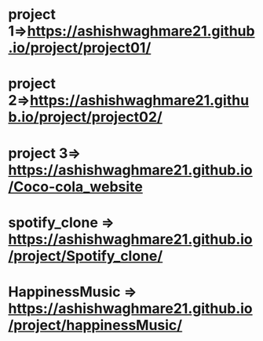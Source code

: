 # project 1=>https://ashishwaghmare21.github.io/project/project01/
# project 2=>https://ashishwaghmare21.github.io/project/project02/
# project 3=>  https://ashishwaghmare21.github.io/Coco-cola_website
# spotify_clone => https://ashishwaghmare21.github.io/project/Spotify_clone/
# HappinessMusic => https://ashishwaghmare21.github.io/project/happinessMusic/

